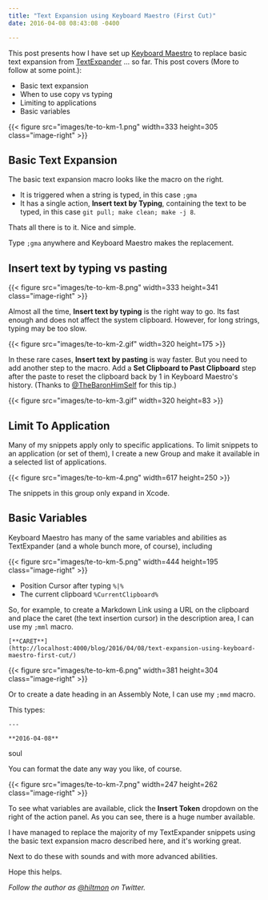 ```yaml
---
title: "Text Expansion using Keyboard Maestro (First Cut)"
date: 2016-04-08 08:43:08 -0400

---
```


This post presents how I have set up [Keyboard Maestro](http://www.keyboardmaestro.com/main/) to replace basic text expansion from [TextExpander](https://smilesoftware.com/textexpander) ... so far. This post covers <span class="light">(More to follow at some point.)</span>:

* Basic text expansion
* When to use copy vs typing
* Limiting to applications
* Basic variables


{{< figure src="images/te-to-km-1.png" width=333 height=305 class="image-right" >}}

## Basic Text Expansion

The basic text expansion macro looks like the macro on the right.

* It is triggered when a string is typed, in this case `;gma`
* It has a single action, **Insert text by Typing**, containing the text to be typed, in this case `git pull; make clean; make -j 8`.

Thats all there is to it. Nice and simple.

Type `;gma` anywhere and Keyboard Maestro makes the replacement.

## Insert text by typing vs pasting

{{< figure src="images/te-to-km-8.png" width=333 height=341 class="image-right" >}}

Almost all the time, **Insert text by typing** is the right way to go. Its fast enough and does not affect the system clipboard. However, for long strings, typing may be too slow.

{{< figure src="images/te-to-km-2.gif" width=320 height=175 >}}

In these rare cases, **Insert text by pasting** is way faster. But you need to add another step to the macro. Add a **Set Clipboard to Past Clipboard** step after the paste to reset the clipboard back by 1 in Keyboard Maestro's history. <span class="light">(Thanks to [@TheBaronHimSelf](https://twitter.com/TheBaronHimself) for this tip.)</span>

{{< figure src="images/te-to-km-3.gif" width=320 height=83 >}}

## Limit To Application

Many of my snippets apply only to specific applications. To limit snippets to an application (or set of them), I create a new Group and make it available in a selected list of applications.

{{< figure src="images/te-to-km-4.png" width=617 height=250 >}}

The snippets in this group only expand in Xcode.

## Basic Variables

Keyboard Maestro has many of the same variables and abilities as TextExpander (and a whole bunch more, of course), including

{{< figure src="images/te-to-km-5.png" width=444 height=195 class="image-right" >}}

* Position Cursor after typing `%|%`
* The current clipboard `%CurrentClipboard%`

So, for example, to create a Markdown Link using a URL on the clipboard and place the caret (the text insertion cursor) in the description area, I can use my `;mml` macro.

```
[**CARET**]
(http://localhost:4000/blog/2016/04/08/text-expansion-using-keyboard-maestro-first-cut/)
```


{{< figure src="images/te-to-km-6.png" width=381 height=304 class="image-right" >}}


Or to create a date heading in an Assembly Note, I can use my `;mmd` macro.

This types:

	---
	
	**2016-04-08**
soul
	
You can format the date any way you like, of course.

{{< figure src="images/te-to-km-7.png" width=247 height=262 class="image-right" >}}

To see what variables are available, click the **Insert Token** dropdown on the right of the action panel. As you can see, there is a huge number available.

I have managed to replace the majority of my TextExpander snippets using the basic text expansion macro described here, and it's working great.

<span class="light">Next to do these with sounds and with more advanced abilities.</span>

Hope this helps.

*Follow the author as [@hiltmon](https://twitter.com/hiltmon) on Twitter.*
